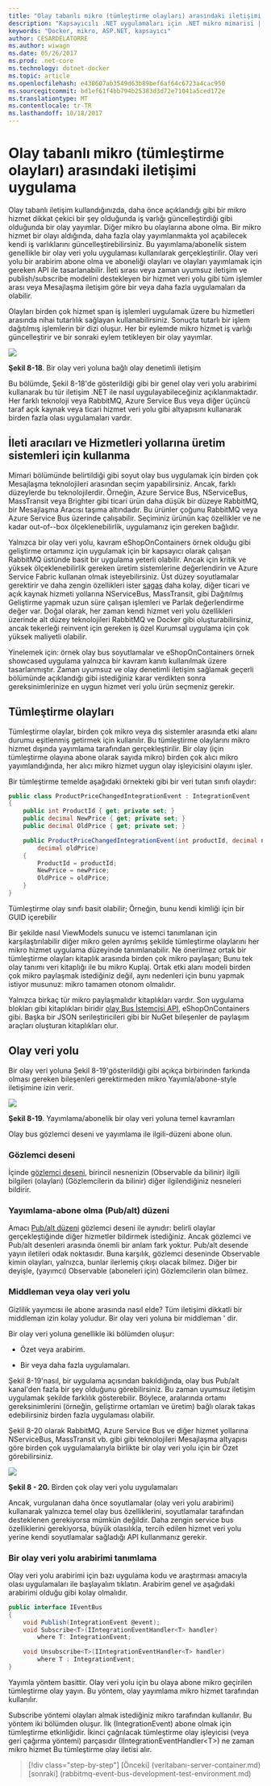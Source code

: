 ```yaml
---
title: "Olay tabanlı mikro (tümleştirme olayları) arasındaki iletişimi uygulama"
description: "Kapsayıcılı .NET uygulamaları için .NET mikro mimarisi | Olay tabanlı mikro (tümleştirme olayları) arasındaki iletişimi uygulama"
keywords: "Docker, mikro, ASP.NET, kapsayıcı"
author: CESARDELATORRE
ms.author: wiwagn
ms.date: 05/26/2017
ms.prod: .net-core
ms.technology: dotnet-docker
ms.topic: article
ms.openlocfilehash: e438607ab3549d63b89bef6af64c6723a4cac950
ms.sourcegitcommit: bd1ef61f4bb794b25383d3d72e71041a5ced172e
ms.translationtype: MT
ms.contentlocale: tr-TR
ms.lasthandoff: 10/18/2017
---
```

# <a name="implementing-event-based-communication-between-microservices-integration-events"></a>Olay tabanlı mikro (tümleştirme olayları) arasındaki iletişimi uygulama

Olay tabanlı iletişim kullandığınızda, daha önce açıklandığı gibi bir mikro hizmet dikkat çekici bir şey olduğunda iş varlığı güncelleştirdiği gibi olduğunda bir olay yayımlar. Diğer mikro bu olaylarına abone olma. Bir mikro hizmet bir olayı aldığında, daha fazla olay yayımlanmakta yol açabilecek kendi iş varlıklarını güncelleştirebilirsiniz. Bu yayımlama/abonelik sistem genellikle bir olay veri yolu uygulaması kullanılarak gerçekleştirilir. Olay veri yolu bir arabirim abone olma ve aboneliği olayları ve olayları yayımlamak için gereken API ile tasarlanabilir. İleti sırası veya zaman uyumsuz iletişim ve publish/subscribe modelini destekleyen bir hizmet veri yolu gibi tüm işlemler arası veya Mesajlaşma iletişim göre bir veya daha fazla uygulamaları da olabilir.

Olayları birden çok hizmet span iş işlemleri uygulamak üzere bu hizmetleri arasında nihai tutarlılık sağlayan kullanabilirsiniz. Sonuçta tutarlı bir işlem dağıtılmış işlemlerin bir dizi oluşur. Her bir eylemde mikro hizmet iş varlığı güncelleştirir ve bir sonraki eylem tetikleyen bir olay yayımlar.

![](./media/image19.PNG)

**Şekil 8-18**. Bir olay veri yoluna bağlı olay denetimli iletişim

Bu bölümde, Şekil 8-18'de gösterildiği gibi bir genel olay veri yolu arabirimi kullanarak bu tür iletişim .NET ile nasıl uygulayabileceğiniz açıklanmaktadır. Her farklı teknoloji veya RabbitMQ, Azure Service Bus veya diğer üçüncü taraf açık kaynak veya ticari hizmet veri yolu gibi altyapısını kullanarak birden fazla olası uygulamaları vardır.

## <a name="using-message-brokers-and-services-buses-for-production-systems"></a>İleti aracıları ve Hizmetleri yollarına üretim sistemleri için kullanma

Mimari bölümünde belirtildiği gibi soyut olay bus uygulamak için birden çok Mesajlaşma teknolojileri arasından seçim yapabilirsiniz. Ancak, farklı düzeylerde bu teknolojilerdir. Örneğin, Azure Service Bus, NServiceBus, MassTransit veya Brighter gibi ticari ürün daha düşük bir düzeye RabbitMQ, bir Mesajlaşma Aracısı taşıma altındadır. Bu ürünler çoğunu RabbitMQ veya Azure Service Bus üzerinde çalışabilir. Seçiminiz ürünün kaç özellikler ve ne kadar out-of--box ölçeklenebilirlik, uygulamanız için gereken bağlıdır.

Yalnızca bir olay veri yolu, kavram eShopOnContainers örnek olduğu gibi geliştirme ortamınız için uygulamak için bir kapsayıcı olarak çalışan RabbitMQ üstünde basit bir uygulama yeterli olabilir. Ancak için kritik ve yüksek ölçeklenebilirlik gereken üretim sistemlerine değerlendirin ve Azure Service Fabric kullanan olmak isteyebilirsiniz. Üst düzey soyutlamalar gerektirir ve daha zengin özellikleri ister [sagas](https://docs.particular.net/nservicebus/sagas/) daha kolay, diğer ticari ve açık kaynak hizmeti yollarına NServiceBus, MassTransit, gibi Dağıtılmış Geliştirme yapmak uzun süre çalışan işlemleri ve Parlak değerlendirme değer var. Doğal olarak, her zaman kendi hizmet veri yolu özellikleri üzerinde alt düzey teknolojileri RabbitMQ ve Docker gibi oluşturabilirsiniz, ancak tekerleği reinvent için gereken iş özel Kurumsal uygulama için çok yüksek maliyetli olabilir.

Yinelemek için: örnek olay bus soyutlamalar ve eShopOnContainers örnek showcased uygulama yalnızca bir kavram kanıtı kullanılmak üzere tasarlanmıştır. Zaman uyumsuz ve olay denetimli iletişim sağlamak geçerli bölümünde açıklandığı gibi istediğiniz karar verdikten sonra gereksinimlerinize en uygun hizmet veri yolu ürün seçmeniz gerekir.

## <a name="integration-events"></a>Tümleştirme olayları

Tümleştirme olaylar, birden çok mikro veya dış sistemler arasında etki alanı durumu eşitlenmiş getirmek için kullanılır. Bu tümleştirme olaylarını mikro hizmet dışında yayımlama tarafından gerçekleştirilir. Bir olay (için tümleştirme olayına abone olarak sayıda mikro) birden çok alıcı mikro yayımlandığında, her alıcı mikro hizmet uygun olay işleyicisini olayını işler.

Bir tümleştirme temelde aşağıdaki örnekteki gibi bir veri tutan sınıfı olaydır:

```csharp
public class ProductPriceChangedIntegrationEvent : IntegrationEvent
{
    public int ProductId { get; private set; }
    public decimal NewPrice { get; private set; }
    public decimal OldPrice { get; private set; }

    public ProductPriceChangedIntegrationEvent(int productId, decimal newPrice,
        decimal oldPrice)
    {
        ProductId = productId;
        NewPrice = newPrice;
        OldPrice = oldPrice;
    }
}
```

Tümleştirme olay sınıfı basit olabilir; Örneğin, bunu kendi kimliği için bir GUID içerebilir

Bir şekilde nasıl ViewModels sunucu ve istemci tanımlanan için karşılaştırılabilir diğer mikro gelen ayrılmış şekilde tümleştirme olaylarını her mikro hizmet uygulama düzeyinde tanımlanabilir. Ne önerilmez ortak bir tümleştirme olayları kitaplık arasında birden çok mikro paylaşan; Bunu tek olay tanımı veri kitaplığı ile bu mikro Kuplaj. Ortak etki alanı modeli birden çok mikro paylaşmak istediğiniz değil, aynı nedenleri için bunu yapmak istiyor musunuz: mikro tamamen otonom olmalıdır.

Yalnızca birkaç tür mikro paylaşmalıdır kitaplıkları vardır. Son uygulama blokları gibi kitaplıkları biridir [olay Bus İstemcisi API](https://github.com/dotnet-architecture/eShopOnContainers/tree/master/src/BuildingBlocks/EventBus), eShopOnContainers gibi. Başka bir JSON serileştiricileri gibi bir NuGet bileşenler de paylaşım araçları oluşturan kitaplıkları olur.

## <a name="the-event-bus"></a>Olay veri yolu

Bir olay veri yoluna Şekil 8-19'gösterildiği gibi açıkça birbirinden farkında olması gereken bileşenleri gerektirmeden mikro Yayımla/abone-style iletişimine izin verir.

![](./media/image20.png)

**Şekil 8-19**. Yayımlama/abonelik bir olay veri yoluna temel kavramları

Olay bus gözlemci deseni ve yayımlama ile ilgili-düzeni abone olun.

### <a name="observer-pattern"></a>Gözlemci deseni

İçinde [gözlemci deseni](https://en.wikipedia.org/wiki/Observer_pattern), birincil nesnenizin (Observable da bilinir) ilgili bilgileri (olayları) (Gözlemcilerin da bilinir) diğer ilgilendiğiniz nesneleri bildirir.

### <a name="publish-subscribe-pubsub-pattern"></a>Yayımlama-abone olma (Pub/alt) düzeni 

Amacı [Pub/alt düzeni](https://msdn.microsoft.com/en-us/library/ff649664.aspx) gözlemci deseni ile aynıdır: belirli olaylar gerçekleştiğinde diğer hizmetler bildirmek istediğiniz. Ancak gözlemci ve Pub/alt desenleri arasında önemli bir anlam fark yoktur. Pub/alt desende yayın iletileri odak noktasıdır. Buna karşılık, gözlemci deseninde Observable kimin olayları, yalnızca, bunlar ilerlemiş çıkışı olacak bilmez. Diğer bir deyişle, (yayımcı) Observable (aboneleri için) Gözlemcilerin olan bilmez.

### <a name="the-middleman-or-event-bus"></a>Middleman veya olay veri yolu 

Gizlilik yayımcısı ile abone arasında nasıl elde? Tüm iletişimi dikkatli bir middleman izin kolay yoludur. Bir olay veri yoluna bir middleman ' dir.

Bir olay veri yoluna genellikle iki bölümden oluşur:

-   Özet veya arabirim.

-   Bir veya daha fazla uygulamaları.

Şekil 8-19'nasıl, bir uygulama açısından bakıldığında, olay bus Pub/alt kanal'den fazla bir şey olduğunu görebilirsiniz. Bu zaman uyumsuz iletişim uygulamak şekilde farklılık gösterebilir. Böylece, aralarında ortamı gereksinimlerini (örneğin, geliştirme ortamları ve üretim) bağlı olarak takas edebilirsiniz birden fazla uygulaması olabilir.

Şekil 8-20 olarak RabbitMQ, Azure Service Bus ve diğer hizmet yollarına NServiceBus, MassTransit vb. gibi gibi teknolojileri Mesajlaşma altyapısı göre birden çok uygulamalarıyla birlikte bir olay veri yolu için bir Özet görebilirsiniz.

![](./media/image21.png)

**Şekil 8 - 20.** Birden çok olay veri yolu uygulamaları

Ancak, vurgulanan daha önce soyutlamalar (olay veri yolu arabirimi) kullanarak yalnızca temel olay bus özelliklerini, soyutlamalar tarafından desteklenen gerekiyorsa mümkün değildir. Daha zengin service bus özelliklerini gerekiyorsa, büyük olasılıkla, tercih edilen hizmet veri yolu yerine kendi soyutlamalar sağladığı API kullanmanız gerekir.

### <a name="defining-an-event-bus-interface"></a>Bir olay veri yolu arabirimi tanımlama

Olay veri yolu arabirimi için bazı uygulama kodu ve araştırması amacıyla olası uygulamaları ile başlayalım tıklatın. Arabirim genel ve aşağıdaki arabirimi olduğu gibi kolay olmalıdır.

```csharp
public interface IEventBus
{
    void Publish(IntegrationEvent @event);
    void Subscribe<T>(IIntegrationEventHandler<T> handler)
        where T: IntegrationEvent;

    void Unsubscribe<T>(IIntegrationEventHandler<T> handler)
        where T : IntegrationEvent;
}
```

Yayımla yöntem basittir. Olay veri yolu için bu olaya abone mikro geçirilen tümleştirme olay yayın. Bu yöntem, olay yayımlama mikro hizmet tarafından kullanılır.

Subscribe yöntemi olayları almak istediğiniz mikro tarafından kullanılır. Bu yöntem iki bölümden oluşur. İlk (IntegrationEvent) abone olmak için tümleştirme etkinliğidir. İkinci çağrılacak tümleştirme olay işleyicisi (veya geri çağırma yöntemi) parçasıdır (IIntegrationEventHandler&lt;T&gt;) ne zaman mikro hizmet Bu tümleştirme olay iletisi alır.


>[!div class="step-by-step"]
[Önceki] (veritabanı-server-container.md) [sonraki] (rabbitmq-event-bus-development-test-environment.md)
